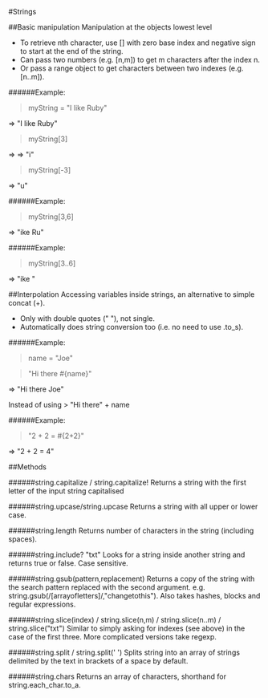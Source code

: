 #Strings

##Basic manipulation
Manipulation at the objects lowest level

- To retrieve nth character, use [] with zero base index and negative sign to start at the end of the string.
- Can pass two numbers (e.g. [n,m]) to get m characters after the index n.
- Or pass a range object to get characters between two indexes (e.g. [n..m]).

######Example:
 > myString = "I like Ruby"

 => "I like Ruby"

 > myString[3]

 => => "i"

 > myString[-3]

 => "u"

######Example:
 >myString[3,6]

 => "ike Ru"

######Example:
 >myString[3..6]

 => "ike "

##Interpolation
Accessing variables inside strings, an alternative to simple concat (+).

- Only with double quotes (" "), not single.
- Automatically does string conversion too (i.e. no need to use .to_s).

######Example:
> name = "Joe"

> "Hi there #{name}"

=> "Hi there Joe"

Instead of using > "Hi there" + name

######Example:
> "2 + 2 = #{2+2}"

=> "2 + 2 = 4"

##Methods

######string.capitalize / string.capitalize!
Returns a string with the first letter of the input string capitalised

######string.upcase/string.upcase
Returns a string with all upper or lower case.

######string.length
Returns number of characters in the string (including spaces).

######string.include? "txt"
Looks for a string inside another string and returns true or false. Case sensitive.

######string.gsub(pattern,replacement)
Returns a copy of the string with the search pattern replaced with the second argument. e.g. string.gsub(/[arrayofletters]/,"changetothis"). Also takes hashes, blocks and regular expressions.

######string.slice(index) / string.slice(n,m) / string.slice(n..m) / string.slice("txt")
Similar to simply asking for indexes (see above) in the case of the first three. More complicated versions take regexp.

######string.split / string.split(' ')
Splits string into an array of strings delimited by the text in brackets of a space by default.

######string.chars
Returns an array of characters, shorthand for string.each_char.to_a.
